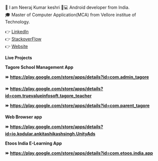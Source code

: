 👱 I am Neeraj Kumar keshri 📱💻 Android developer from India.<br>🎓 Master of Computer Application(MCA) from Vellore institue of Technology.<br>

👉 <a href="https://www.linkedin.com/in/neeraj-kumar-keshri-b93001113/">LinkedIn</a><br>
👉 <a href="https://stackoverflow.com/users/10371677/neerajkumarkeshri">StackoverFlow</a><br>
👉 <a href="https://nirajsonu.github.io/Neeraj_kumar_keshri/index.html.html">Website</a><br>

<b>Live Projects</b>

<b>Tagore School Management App<b><br>
  
⏩ https://play.google.com/store/apps/details?id=com.admin_tagore<br>

⏩ https://play.google.com/store/apps/details?id=com.truevalueinfosoft.tagore_teacher<br>

⏩ https://play.google.com/store/apps/details?id=com.parent_tagore<br>

<b>Web Browser app<b><br>
  
⏩ https://play.google.com/store/apps/details?id=io.kodular.ankitashikashsingh.UnityAds

<b>Etoos India E-Learning App<b><br>
  
⏩ https://play.google.com/store/apps/details?id=com.etoos.india.app




